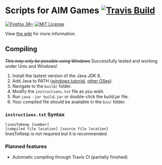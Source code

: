 # Scripts for AIM Games [![Travis Build](https://travis-ci.org/HulaSamsquanch/aimgames.svg?branch=master)](https://travis-ci.org/HulaSamsquanch/aimgames)
[![Firefox 38+](https://img.shields.io/badge/firefox-38%2B-orange.svg)](https://www.mozilla.org/firefox/new/)
[![MIT License](https://img.shields.io/badge/license-MIT-blue.svg)](LICENSE.md)

View [the wiki](https://github.com/HulaSamsquanch/aimgames/wiki/) for more information.

## Compiling
~~_This may only be possible using Windows_~~ Successfully tested and working under Unix and Windows!

1. Install the lastest version of the Java JDK 8.
2. Add Java to PATH ([windows tutorial](http://www.kingluddite.com/tools/how-do-i-add-java-to-my-windows-path), [other OSes](https://www.java.com/en/download/help/path.xml)).
3. Navigate to the `build/` folder.
4. Modify the `instructions.txt` file as you wish.
5. Run `java -jar build.jar` or double-click the build.jar file.
6. Your compiled file should be available in the `bin/` folder.

### `instructions.txt` Syntax
`linesToKeep [number]`  
`[compiled file location] [source file location]`  
linesToKeep is not required but it is recommended.

### Planned features
- Automatic compiling through Travis CI (partially finished)
